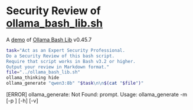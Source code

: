 # Security Review of [ollama_bash_lib.sh](../ollama_bash_lib.sh)

A [demo](../README.md#demos) of [Ollama Bash Lib](https://github.com/attogram/ollama-bash-lib) v0.45.7


```bash
task="Act as an Expert Security Professional.
Do a Security Review of this bash script.
Require that script works in Bash v3.2 or higher.
Output your review in Markdown format."
file="../ollama_bash_lib.sh"
ollama_thinking hide
ollama_generate "qwen3:8b" "$task\n\n$(cat "$file")"
```
[ERROR] ollama_generate: Not Found: prompt.
Usage: ollama_generate -m <model> [-p <prompt>] [-h] [-v]
